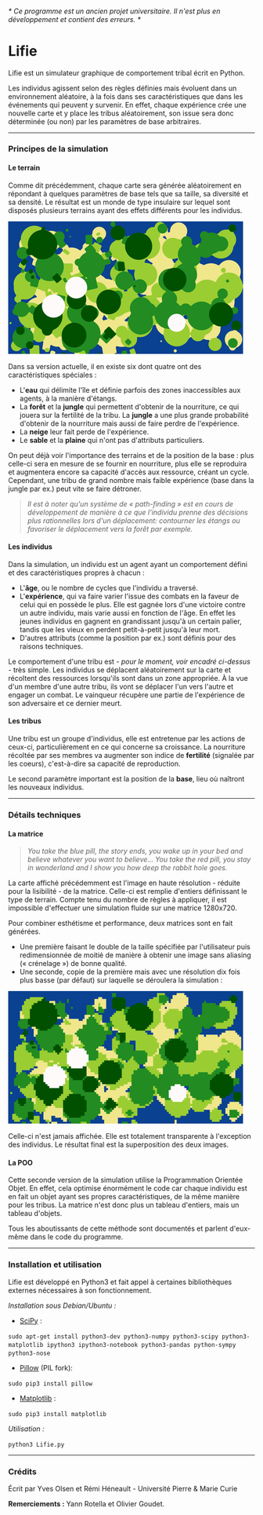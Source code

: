 
###### * Ce programme est un ancien projet universitaire. Il n'est plus en développement et contient des erreurs. *
# Lifie
Lifie est un simulateur graphique de comportement tribal écrit en Python.


Les individus agissent selon des règles définies mais évoluent dans un environnement aléatoire, à la fois dans ses caractéristiques que dans les événements qui peuvent y survenir. En effet, chaque expérience crée une nouvelle carte et y place les tribus aléatoirement, son issue sera donc déterminée (ou non) par les paramètres de base arbitraires.

----

### Principes de la simulation
#### Le terrain

Comme dit précédemment, chaque carte sera générée aléatoirement en répondant à quelques paramètres de base tels que sa taille, sa diversité et sa densité. Le résultat est un monde de type insulaire sur lequel sont disposés plusieurs terrains ayant des effets différents pour les individus.

![Exemple de carte générée](antialiased.png)

Dans sa version actuelle, il en existe six dont quatre ont des caractéristiques spéciales :

- L'**eau** qui délimite l'île et définie parfois des zones inaccessibles aux agents, à la manière d'étangs.
- La **forêt** et la **jungle** qui permettent d'obtenir de la nourriture, ce qui jouera sur la fertilité de la tribu. La **jungle** a une plus grande probabilité d'obtenir de la nourriture mais aussi de faire perdre de l'expérience.
- La **neige** leur fait perde de l'expérience.
- Le **sable** et la **plaine** qui n'ont pas d'attributs particuliers.


On peut déjà voir l'importance des terrains et de la position de la base : plus celle-ci sera en mesure de se fournir en nourriture, plus elle se reproduira et augmentera encore sa capacité d'accès aux ressource, créant un cycle. Cependant, une tribu de grand nombre mais faible expérience (base dans la jungle par ex.) peut vite se faire détroner.

>_Il est à noter qu'un système de « path-finding » est en cours de développement de manière à ce que l'individu prenne des décisions plus rationnelles lors d'un déplacement: contourner les étangs ou favoriser le déplacement vers la forêt par exemple._

#### Les individus

Dans la simulation, un individu est un agent ayant un comportement défini et des caractéristiques propres à chacun :

- L'**âge**, ou le nombre de cycles que l'individu a traversé.
- L'**expérience**, qui va faire varier l'issue des combats en la faveur de celui qui en possède le plus. Elle est gagnée lors d'une victoire contre un autre individu, mais varie aussi en fonction de l'âge. En effet les jeunes individus en gagnent en grandissant jusqu'à un certain palier, tandis que les vieux en perdent petit-à-petit jusqu'à leur mort.
- D'autres attributs (comme la position par ex.) sont définis pour des raisons techniques.

Le comportement d'une tribu est _- pour le moment, voir encadré ci-dessus -_ très simple. Les individus se déplacent aléatoirement sur la carte et récoltent des ressources lorsqu'ils sont dans un zone appropriée. À la vue d'un membre d'une autre tribu, ils vont se déplacer l'un vers l'autre et engager un combat. Le vainqueur récupère une partie de l'expérience de son adversaire et ce dernier meurt.

#### Les tribus

Une tribu est un groupe d'individus, elle est entretenue par les actions de ceux-ci, particulièrement en ce qui concerne sa croissance. La nourriture récoltée par ses membres va augmenter son indice de **fertilité** (signalée par les coeurs), c'est-à-dire sa capacité de reproduction.

Le second paramètre important est la position de la **base**, lieu où naîtront les nouveaux individus.

----

### Détails techniques
#### La matrice

>_You take the blue pill, the story ends, you wake up in your bed and believe whatever you want to believe... You take the red pill, you stay in wonderland and I show you how deep the rabbit hole goes._

La carte affiché précédemment est l'image en haute résolution - réduite pour la lisibilité - de la matrice. Celle-ci est remplie d'entiers définissant le type de terrain. Compte tenu du nombre de règles à appliquer, il est impossible d'effectuer une simulation fluide sur une matrice 1280x720.

Pour combiner esthétisme et performance, deux matrices sont en fait générées.

- Une première faisant le double de la taille spécifiée par l'utilisateur puis redimensionnée de moitié de manière à obtenir une image sans aliasing (« crénelage ») de bonne qualité.
- Une seconde, copie de la première mais avec une résolution dix fois plus basse (par défaut) sur laquelle se déroulera la simulation :

![Carte sur laquelle se déroule la simulation](simulation.png)

Celle-ci n'est jamais affichée. Elle est totalement transparente à l'exception des individus. Le résultat final est la superposition des deux images.

#### La POO

Cette seconde version de la simulation utilise la Programmation Orientée Objet. En effet, cela optimise énormément le code car chaque individu est en fait un objet ayant ses propres caractéristiques, de la même manière pour les tribus. La matrice n'est donc plus un tableau d'entiers, mais un tableau d'objets.

Tous les aboutissants de cette méthode sont documentés et parlent d'eux-même dans le code du programme.

----

### Installation et utilisation

Lifie est développé en Python3 et fait appel à certaines bibliothèques externes nécessaires à son fonctionnement.

_Installation sous Debian/Ubuntu :_

- [SciPy](http://www.scipy.org/about.html) :

`sudo apt-get install python3-dev python3-numpy python3-scipy python3-matplotlib ipython3 ipython3-notebook python3-pandas python-sympy python3-nose`

- [Pillow](https://pillow.readthedocs.org/en/3.2.x/) (PIL fork): 

`sudo pip3 install pillow`

- [Matplotlib](http://matplotlib.org/) :
 
`sudo pip3 install matplotlib`

_Utilisation :_

`python3 Lifie.py`

---

### Crédits

Écrit par Yves Olsen et Rémi Héneault - Université Pierre & Marie Curie

**Remerciements :** Yann Rotella et Olivier Goudet.
